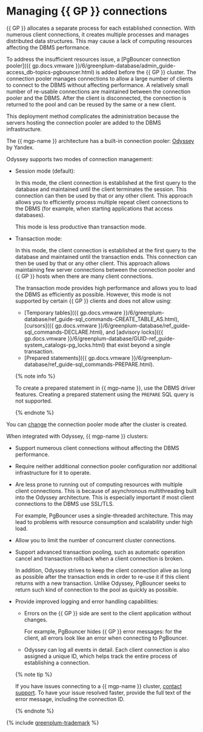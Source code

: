 # Managing {{ GP }} connections

{{ GP }} allocates a separate process for each established connection. With numerous client connections, it creates multiple processes and manages distributed data structures. This may cause a lack of computing resources affecting the DBMS performance.

To address the insufficient resources issue, a [PgBouncer connection pooler]({{ gp.docs.vmware }}/6/greenplum-database/admin_guide-access_db-topics-pgbouncer.html) is added before the {{ GP }} cluster. The connection pooler manages connections to allow a large number of clients to connect to the DBMS without affecting performance. A relatively small number of re-usable connections are maintained between the connection pooler and the DBMS. After the client is disconnected, the connection is returned to the pool and can be reused by the same or a new client.

This deployment method complicates the administration because the servers hosting the connection pooler are added to the DBMS infrastructure.

The {{ mgp-name }} architecture has a built-in connection pooler: [Odyssey](https://yandex.ru/dev/odyssey/) by Yandex.

Odyssey supports two modes of connection management:

* Session mode (default):


    In this mode, the client connection is established at the first query to the database and maintained until the client terminates the session. This connection can then be used by that or any other client. This approach allows you to efficiently process multiple repeat client connections to the DBMS (for example, when starting applications that access databases). 
    
    This mode is less productive than transaction mode.

* Transaction mode:


    In this mode, the client connection is established at the first query to the database and maintained until the transaction ends. This connection can then be used by that or any other client. This approach allows maintaining few server connections between the connection pooler and {{ GP }} hosts when there are many client connections.

    The transaction mode provides high performance and allows you to load the DBMS as efficiently as possible. However, this mode is not supported by certain {{ GP }} clients and does not allow using:

    * [Temporary tables]({{ gp.docs.vmware }}/6/greenplum-database/ref_guide-sql_commands-CREATE_TABLE_AS.html), [cursors]({{ gp.docs.vmware }}/6/greenplum-database/ref_guide-sql_commands-DECLARE.html), and [advisory locks]({{ gp.docs.vmware }}/6/greenplum-database/GUID-ref_guide-system_catalogs-pg_locks.html) that exist beyond a single transaction.
    * [Prepared statements]({{ gp.docs.vmware }}/6/greenplum-database/ref_guide-sql_commands-PREPARE.html).

    {% note info %}

    To create a prepared statement in {{ mgp-name }}, use the DBMS driver features. Creating a prepared statement using the `PREPARE` SQL query is not supported.

    {% endnote %}

You can [change](../operations/update.md#change-additional-settings) the connection pooler mode after the cluster is created.

When integrated with Odyssey, {{ mgp-name }} clusters:

* Support numerous client connections without affecting the DBMS performance.
* Require neither additional connection pooler configuration nor additional infrastructure for it to operate.
* Are less prone to running out of computing resources with multiple client connections. This is because of asynchronous multithreading built into the Odyssey architecture. This is especially important if most client connections to the DBMS use SSL/TLS.

  For example, PgBouncer uses a single-threaded architecture. This may lead to problems with resource consumption and scalability under high load.

* Allow you to limit the number of concurrent cluster connections.
* Support advanced transaction pooling, such as automatic operation cancel and transaction rollback when a client connection is broken.

  In addition, Odyssey strives to keep the client connection alive as long as possible after the transaction ends in order to re-use it if this client returns with a new transaction. Unlike Odyssey, PgBouncer seeks to return such kind of connection to the pool as quickly as possible.

* Provide improved logging and error handling capabilities:

    * Errors on the {{ GP }} side are sent to the client application without changes.

      For example, PgBouncer hides {{ GP }} error messages: for the client, all errors look like an error when connecting to PgBouncer.

    * Odyssey can log all events in detail. Each client connection is also assigned a unique ID, which helps track the entire process of establishing a connection.

    {% note tip %}

    If you have issues connecting to a {{ mgp-name }} cluster, [contact support](../../support/overview.md). To have your issue resolved faster, provide the full text of the error message, including the connection ID.

    {% endnote %}

{% include [greenplum-trademark](../../_includes/mdb/mgp/trademark.md) %}
